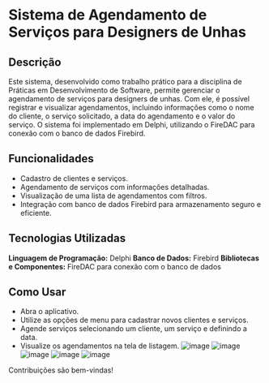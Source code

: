 # Sistema de Agendamento de Serviços para Designers de Unhas
## Descrição
Este sistema, desenvolvido como trabalho prático para a disciplina de Práticas em Desenvolvimento de Software, permite gerenciar o agendamento de serviços para designers de unhas. Com ele, é possível registrar e visualizar agendamentos, incluindo informações como o nome do cliente, o serviço solicitado, a data do agendamento e o valor do serviço. O sistema foi implementado em Delphi, utilizando o FireDAC para conexão com o banco de dados Firebird.
## Funcionalidades
* Cadastro de clientes e serviços.
* Agendamento de serviços com informações detalhadas.
* Visualização de uma lista de agendamentos com filtros.
* Integração com banco de dados Firebird para armazenamento seguro e eficiente.

## Tecnologias Utilizadas
**Linguagem de Programação:** Delphi
**Banco de Dados:** Firebird
**Bibliotecas e Componentes:** FireDAC para conexão com o banco de dados

## Como Usar
* Abra o aplicativo.
* Utilize as opções de menu para cadastrar novos clientes e serviços.
* Agende serviços selecionando um cliente, um serviço e definindo a data.
* Visualize os agendamentos na tela de listagem.
![image](https://github.com/user-attachments/assets/5535f873-ee78-4d79-a1a6-8eb788516bb5)
![image](https://github.com/user-attachments/assets/26b20675-4cd0-46b9-82cd-f0285ec97832)
![image](https://github.com/user-attachments/assets/b69fdf9c-cf79-4bd4-9758-e50b43a7a824)
![image](https://github.com/user-attachments/assets/63689ed8-2b0b-4309-a1b2-7483f8ed378e)
![image](https://github.com/user-attachments/assets/1ed2d78b-e87c-4754-9644-afc676813b4f)

Contribuições são bem-vindas!
